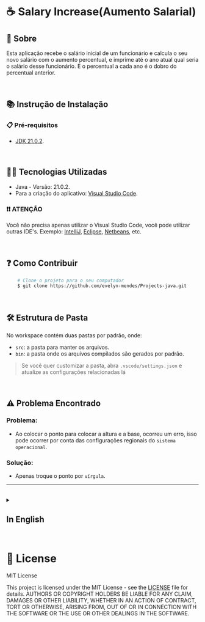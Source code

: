 # ☕ Salary Increase(Aumento Salarial)

## 📖 Sobre
Esta aplicação recebe o salário inicial de um funcionário e calcula o seu novo salário com o aumento percentual, e imprime até o ano atual qual seria o salário desse funcionário. E o percentual a cada ano é o dobro do percentual anterior.

<br>

## 📚 Instrução de Instalação

### 📋 Pré-requisitos
- [JDK 21.0.2](https://www.oracle.com/java/technologies/javase/jdk21-archive-downloads.html).

<br>

## 👩‍💻 Tecnologias Utilizadas

- Java - Versão: 21.0.2.
- Para a criação do aplicativo: [Visual Studio Code](https://code.visualstudio.com/).

### ❗❗ ATENÇÃO
Você não precisa apenas utilizar o Visual Studio Code, você pode utilizar outras IDE's. Exemplo: [IntelliJ](https://lp.jetbrains.com/intellij-idea-features-promo/?source=google&medium=cpc&campaign=AMER_en_BR_IDEA_Branded&term=intellij&content=693349187724&gad_source=1&gclid=Cj0KCQjw-ai0BhDPARIsAB6hmP673F8TA-JX7HkziM3Bx9X35teYxXtzL45KqeaU1BCZYotVjb4yVGYaAr8sEALw_wcB), [Eclipse](https://www.eclipse.org/downloads/), [Netbeans](https://netbeans.apache.org/front/main/download/nb22/), etc.

<br>

## ❓ Como Contribuir

``` bash
    # Clone o projeto para o seu computador
    $ git clone https://github.com/evelyn-mendes/Projects-java.git
```

<br>

## 🛠 Estrutura de Pasta

No workspace contém duas pastas por padrão, onde:

- `src`: a pasta para manter os arquivos.
- `bin`: a pasta onde os arquivos compilados são gerados por padrão.

> Se você quer customizar a pasta, abra `.vscode/settings.json` e atualize as configurações relacionadas lá

<br>

## ⚠️ Problema Encontrado

### Problema:
- Ao colocar o ponto para colocar a altura e a base, ocorreu um erro, isso pode ocorrer por conta das configurações regionais do `sistema operacional`.

### Solução:
- Apenas troque o ponto por `vírgula`.

<hr>

<br>








<details>
    <summary>
        <h2>
            In English
        </h2>
    </summary>

## 📖 About

This application receives an employee's initial salary and calculates their new salary with the percentage increase, and prints out what that employee's salary would be up to the current year. And the percentage each year is double the previous percentage.

<br>

## 📚 Installation Instruction

### 📋 Prerequisites

- [JDK 21.0.2](https://www.oracle.com/java/technologies/javase/jdk21-archive-downloads.html).

<br>

## 👩‍💻 Tecnologies Used
- Java - Version: 21.0.2.

### ❗❗ ATTENTION
You don't just have to use Visual Studio Code, you can use others IDE's. Example: [IntelliJ](https://lp.jetbrains.com/intellij-idea-features-promo/?source=google&medium=cpc&campaign=AMER_en_BR_IDEA_Branded&term=intellij&content=693349187724&gad_source=1&gclid=Cj0KCQjw-ai0BhDPARIsAB6hmP673F8TA-JX7HkziM3Bx9X35teYxXtzL45KqeaU1BCZYotVjb4yVGYaAr8sEALw_wcB), [Eclipse](https://www.eclipse.org/downloads/), [Netbeans](https://netbeans.apache.org/front/main/download/nb22/), etc.

<br>

## ❓ How Contribute
``` bash
    # Clone the project for your computer
    $ git clone https://github.com/evelyn-mendes/Projects-java.git
```

<br>

## 🛠 Folder Structure

The workspace contains two folders by default, where:

- `src`: the folder to maintain files.
- `bin`: the folder where the files they are generated for default.

> If you want to customize the folder, open `.vscode/settings.json` and update the related settings there.

<br>

## ⚠️ Problem Found

### Problem: 
- An error occurred when placing the point to set the height and the base, this may be due to regional settings.

### Resolution:
- Just change the period to a `comma`.

</details>

<br>

# 📝 License
MIT License

This project is licensed under the MIT License - see the [LICENSE](./LICENSE) file for details.
AUTHORS OR COPYRIGHT HOLDERS BE LIABLE FOR ANY CLAIM, DAMAGES OR OTHER
LIABILITY, WHETHER IN AN ACTION OF CONTRACT, TORT OR OTHERWISE, ARISING FROM,
OUT OF OR IN CONNECTION WITH THE SOFTWARE OR THE USE OR OTHER DEALINGS IN THE
SOFTWARE.
